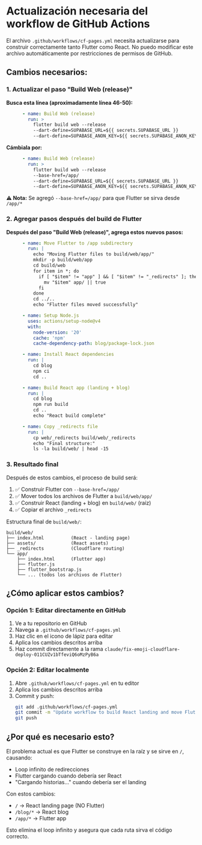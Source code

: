 # Actualización necesaria del workflow de GitHub Actions

El archivo `.github/workflows/cf-pages.yml` necesita actualizarse para construir correctamente
tanto Flutter como React. No puedo modificar este archivo automáticamente por restricciones
de permisos de GitHub.

## Cambios necesarios:

### 1. Actualizar el paso "Build Web (release)"

**Busca esta línea (aproximadamente línea 46-50):**
```yaml
      - name: Build Web (release)
        run: >
          flutter build web --release
          --dart-define=SUPABASE_URL=${{ secrets.SUPABASE_URL }}
          --dart-define=SUPABASE_ANON_KEY=${{ secrets.SUPABASE_ANON_KEY }}
```

**Cámbiala por:**
```yaml
      - name: Build Web (release)
        run: >
          flutter build web --release
          --base-href=/app/
          --dart-define=SUPABASE_URL=${{ secrets.SUPABASE_URL }}
          --dart-define=SUPABASE_ANON_KEY=${{ secrets.SUPABASE_ANON_KEY }}
```

**⚠️ Nota:** Se agregó `--base-href=/app/` para que Flutter se sirva desde `/app/*`

### 2. Agregar pasos después del build de Flutter

**Después del paso "Build Web (release)", agrega estos nuevos pasos:**

```yaml
      - name: Move Flutter to /app subdirectory
        run: |
          echo "Moving Flutter files to build/web/app/"
          mkdir -p build/web/app
          cd build/web
          for item in *; do
            if [ "$item" != "app" ] && [ "$item" != "_redirects" ]; then
              mv "$item" app/ || true
            fi
          done
          cd ../..
          echo "Flutter files moved successfully"

      - name: Setup Node.js
        uses: actions/setup-node@v4
        with:
          node-version: '20'
          cache: 'npm'
          cache-dependency-path: blog/package-lock.json

      - name: Install React dependencies
        run: |
          cd blog
          npm ci
          cd ..

      - name: Build React app (landing + blog)
        run: |
          cd blog
          npm run build
          cd ..
          echo "React build complete"

      - name: Copy _redirects file
        run: |
          cp web/_redirects build/web/_redirects
          echo "Final structure:"
          ls -la build/web/ | head -15
```

### 3. Resultado final

Después de estos cambios, el proceso de build será:

1. ✅ Construir Flutter con `--base-href=/app/`
2. ✅ Mover todos los archivos de Flutter a `build/web/app/`
3. ✅ Construir React (landing + blog) en `build/web/` (raíz)
4. ✅ Copiar el archivo `_redirects`

Estructura final de `build/web/`:
```
build/web/
├── index.html          (React - landing page)
├── assets/             (React assets)
├── _redirects          (Cloudflare routing)
└── app/
    ├── index.html      (Flutter app)
    ├── flutter.js
    ├── flutter_bootstrap.js
    └── ... (todos los archivos de Flutter)
```

## ¿Cómo aplicar estos cambios?

### Opción 1: Editar directamente en GitHub
1. Ve a tu repositorio en GitHub
2. Navega a `.github/workflows/cf-pages.yml`
3. Haz clic en el icono de lápiz para editar
4. Aplica los cambios descritos arriba
5. Haz commit directamente a la rama `claude/fix-emoji-cloudflare-deploy-011CUZv1bTfeviQ6oMzPyB6a`

### Opción 2: Editar localmente
1. Abre `.github/workflows/cf-pages.yml` en tu editor
2. Aplica los cambios descritos arriba
3. Commit y push:
   ```bash
   git add .github/workflows/cf-pages.yml
   git commit -m "Update workflow to build React landing and move Flutter to /app"
   git push
   ```

## ¿Por qué es necesario esto?

El problema actual es que Flutter se construye en la raíz y se sirve en `/`, causando:
- Loop infinito de redirecciones
- Flutter cargando cuando debería ser React
- "Cargando historias..." cuando debería ser el landing

Con estos cambios:
- `/` → React landing page (NO Flutter)
- `/blog/*` → React blog
- `/app/*` → Flutter app

Esto elimina el loop infinito y asegura que cada ruta sirva el código correcto.
